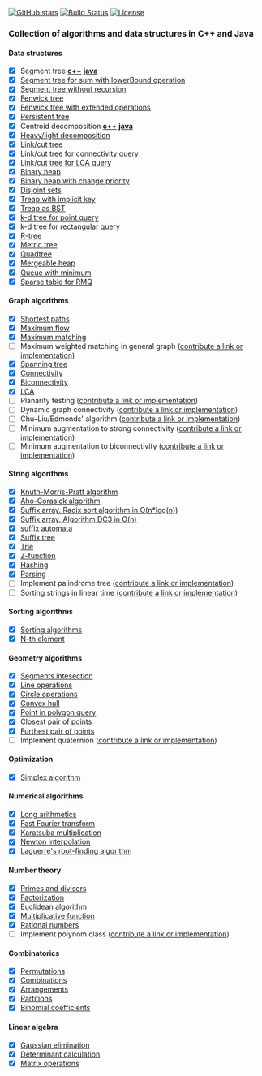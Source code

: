 [![GitHub stars](https://img.shields.io/github/stars/indy256/codelibrary.svg?style=flat&label=star)](https://github.com/indy256/codelibrary/)
[![Build Status](https://travis-ci.org/indy256/codelibrary.svg?branch=master)](https://travis-ci.org/indy256/codelibrary)
[![License](https://img.shields.io/badge/license-UNLICENSE-green.svg)](https://github.com/indy256/codelibrary/blob/master/UNLICENSE)

### Collection of algorithms and data structures in C++ and Java

#### Data structures
+ [x] Segment tree [**c++**](cpp/structures/segment_tree_interval_add_max.cpp) [**java**](java/structures/SegmentTreeIntervalAddMax.java)
+ [x] [Segment tree for sum with lowerBound operation](java/structures/SegmentTreeSumLowerBound.java)
+ [x] [Segment tree without recursion](java/structures/SegmentTreeSimple.java)
+ [x] [Fenwick tree](java/structures/FenwickTree.java)
+ [x] [Fenwick tree with extended operations](java/structures/FenwickTreeExtended.java)
+ [x] [Persistent tree](java/structures/PersistentTree.java)
+ [x] Centroid decomposition [**c++**](cpp/structures/centroid_decomposition.cpp) [**java**](java/structures/CentroidDecomposition.java)
+ [x] [Heavy/light decomposition](java/structures/HeavyLight.java)
+ [x] [Link/cut tree](java/structures/LinkCutTree.java)
+ [x] [Link/cut tree for connectivity query](java/structures/LinkCutTreeConnectivity.java)
+ [x] [Link/cut tree for LCA query](java/structures/LinkCutTreeLca.java)
+ [x] [Binary heap](java/structures/BinaryHeap.java)
+ [x] [Binary heap with change priority](java/structures/BinaryHeapExtended.java)
+ [x] [Disjoint sets](java/structures/DisjointSets.java)
+ [x] [Treap with implicit key](java/structures/TreapImplicitKey.java)
+ [x] [Treap as BST](java/structures/TreapBst.java)
+ [x] [k-d tree for point query](java/structures/KdTreePointQuery.java)
+ [x] [k-d tree for rectangular query](java/structures/KdTreeRectQuery.java)
+ [x] [R-tree](java/structures/RTree.java)
+ [x] [Metric tree](java/structures/MetricTree.java)
+ [x] [Quadtree](java/structures/QuadTree.java)
+ [x] [Mergeable heap](java/structures/MergeableHeap.java)
+ [x] [Queue with minimum](java/structures/QueueMin.java)
+ [x] [Sparse table for RMQ](java/structures/RmqSparseTable.java)

#### Graph algorithms
+ [x] [Shortest paths](java/graphs/shortestpaths)
+ [x] [Maximum flow](java/graphs/flows)
+ [x] [Maximum matching](java/graphs/matchings)
+ [ ] Maximum weighted matching in general graph ([contribute a link or implementation](https://github.com/indy256/codelibrary/issues/38))
+ [x] [Spanning tree](java/graphs/spanningtree)
+ [x] [Connectivity](java/graphs/dfs)
+ [x] [Biconnectivity](java/graphs/dfs)
+ [x] [LCA](java/graphs/lca)
+ [ ] Planarity testing ([contribute a link or implementation](https://github.com/indy256/codelibrary/issues/28))
+ [ ] Dynamic graph connectivity ([contribute a link or implementation](https://github.com/indy256/codelibrary/issues/29))
+ [ ] Chu–Liu/Edmonds' algorithm ([contribute a link or implementation](https://github.com/indy256/codelibrary/issues/30))
+ [ ] Minimum augmentation to strong connectivity ([contribute a link or implementation](https://github.com/indy256/codelibrary/issues/32))
+ [ ] Minimum augmentation to biconnectivity ([contribute a link or implementation](https://github.com/indy256/codelibrary/issues/33))

#### String algorithms
+ [x] [Knuth-Morris-Pratt algorithm](java/strings/Kmp.java)
+ [x] [Aho-Corasick algorithm](java/strings/AhoCorasick.java)
+ [x] [Suffix array. Radix sort algorithm in O(n*log(n))](java/strings/SuffixArray.java)
+ [x] [Suffix array. Algorithm DC3 in O(n)](java/strings/SuffixArrayDC3.java)
+ [x] [suffix automata](java/strings/SuffixAutomaton.java)
+ [x] [Suffix tree](java/strings/SuffixTree.java)
+ [x] [Trie](java/strings/Trie.java)
+ [x] [Z-function](java/strings/ZFunction.java)
+ [x] [Hashing](java/strings/Hashing.java)
+ [x] [Parsing](java/parsing)
+ [ ] Implement palindrome tree ([contribute a link or implementation](https://github.com/indy256/codelibrary/issues/34))
+ [ ] Sorting strings in linear time ([contribute a link or implementation](https://github.com/indy256/codelibrary/issues/31))

#### Sorting algorithms
+ [x] [Sorting algorithms](java/sort/Sort.java)
+ [x] [N-th element](java/sort/NthElement.java)

#### Geometry algorithms
+ [x] [Segments intesection](java/geometry/SegmentsIntersection.java)
+ [x] [Line operations](java/geometry/LineGeometry.java)
+ [x] [Circle operations](java/geometry/CircleOperations.java)
+ [x] [Convex hull](java/geometry/ConvexHull.java)
+ [x] [Point in polygon query](java/geometry/PointInPolygon.java)
+ [x] [Closest pair of points](java/geometry/Closest2Points.java)
+ [x] [Furthest pair of points](cpp/geometry/diameter.cpp)
+ [ ] Implement quaternion ([contribute a link or implementation](https://github.com/indy256/codelibrary/issues/35))

#### Optimization
+ [x] [Simplex algorithm](java/optimization/Simplex.java)

#### Numerical algorithms
+ [x] [Long arithmetics](cpp/numeric/bigint.cpp)
+ [x] [Fast Fourier transform](java/numeric/FFT.java)
+ [x] [Karatsuba multiplication](java/numeric/KaratsubaMultiply.java)
+ [x] [Newton interpolation](java/numeric/NewtonInterpolation.java)
+ [x] [Laguerre's root-finding algorithm](cpp/numeric/polynom-roots.cpp)

#### Number theory
+ [x] [Primes and divisors](java/numbertheory/PrimesAndDivisors.java)
+ [x] [Factorization](java/numbertheory/Factorization.java)
+ [x] [Euclidean algorithm](java/numbertheory/Euclid.java)
+ [x] [Multiplicative function](java/numbertheory/MultiplicativeFunction.java)
+ [x] [Rational numbers](java/numbertheory/Rational.java)
+ [ ] Implement polynom class ([contribute a link or implementation](https://github.com/indy256/codelibrary/issues/36))

#### Combinatorics
+ [x] [Permutations](java/combinatorics/Permutations.java)
+ [x] [Combinations](java/combinatorics/Combinations.java)
+ [x] [Arrangements](java/combinatorics/Arrangements.java)
+ [x] [Partitions](java/combinatorics/Partitions.java)
+ [x] [Binomial coefficients](java/combinatorics/BinomialCoefficients.java)

#### Linear algebra
+ [x] [Gaussian elimination](java/linearalgebra/Gauss.java)
+ [x] [Determinant calculation](java/linearalgebra/Determinant.java)
+ [x] [Matrix operations](java/linearalgebra/Matrix.java)
